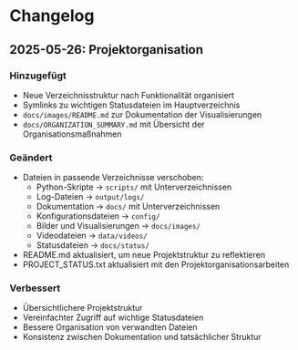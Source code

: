 # Changelog

## 2025-05-26: Projektorganisation

### Hinzugefügt
- Neue Verzeichnisstruktur nach Funktionalität organisiert
- Symlinks zu wichtigen Statusdateien im Hauptverzeichnis
- `docs/images/README.md` zur Dokumentation der Visualisierungen
- `docs/ORGANIZATION_SUMMARY.md` mit Übersicht der Organisationsmaßnahmen

### Geändert
- Dateien in passende Verzeichnisse verschoben:
  - Python-Skripte → `scripts/` mit Unterverzeichnissen
  - Log-Dateien → `output/logs/`
  - Dokumentation → `docs/` mit Unterverzeichnissen
  - Konfigurationsdateien → `config/`
  - Bilder und Visualisierungen → `docs/images/`
  - Videodateien → `data/videos/`
  - Statusdateien → `docs/status/`
- README.md aktualisiert, um neue Projektstruktur zu reflektieren
- PROJECT_STATUS.txt aktualisiert mit den Projektorganisationsarbeiten

### Verbessert
- Übersichtlichere Projektstruktur
- Vereinfachter Zugriff auf wichtige Statusdateien
- Bessere Organisation von verwandten Dateien
- Konsistenz zwischen Dokumentation und tatsächlicher Struktur
